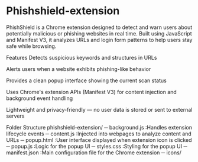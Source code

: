 # Phishshield-extension
PhishShield is a Chrome extension designed to detect and warn users about potentially malicious or phishing websites in real time. Built using JavaScript and Manifest V3, it analyzes URLs and login form patterns to help users stay safe while browsing.

Features
Detects suspicious keywords and structures in URLs

Alerts users when a website exhibits phishing-like behavior

Provides a clean popup interface showing the current scan status

Uses Chrome's extension APIs (Manifest V3) for content injection and background event handling

Lightweight and privacy-friendly — no user data is stored or sent to external servers


Folder Structure
phishshield-extension/
─ background.js :Handles extension lifecycle events
─ content.js :Injected into webpages to analyze content and URLs
─ popup.html :User interface displayed when extension icon is clicked
─ popup.js :Logic for the popup UI
─ styles.css :Styling for the popup UI
─ manifest.json :Main configuration file for the Chrome extension
─ icons/         



